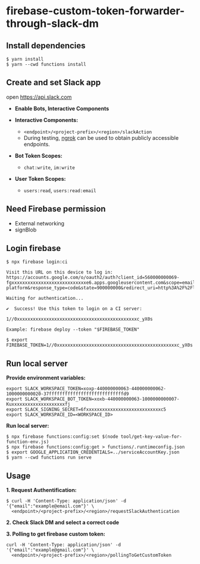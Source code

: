 # firebase-custom-token-forwarder-through-slack-dm

## Install dependencies

```
$ yarn install
$ yarn --cwd functions install
```

## Create and set Slack app

open https://api.slack.com

- **Enable Bots, Interactive Components**

- **Interactive Components:**
    - `<endpoint>/<project-prefix>/<region>/slackAction`
    - During testing, [ngrok](https://ngrok.com/) can be used to obtain publicly accessible endpoints.

- **Bot Token Scopes:**
    - `chat:write`, `im:write`

- **User Token Scopes:**
    - `users:read`, `users:read:email`

## Need Firebase permission
- External networking
- signBlob

## Login firebase

```shell
$ npx firebase login:ci

Visit this URL on this device to log in:
https://accounts.google.com/o/oauth2/auth?client_id=560000000069-fgxxxxxxxxxxxxxxxxxxxxxxxxxxxxe6.apps.googleusercontent.com&scope=email%20openid%20https%3A%2F%2Fwww.googleapis.com%2Fauth%2Fcloudplatformprojects.readonly%20https%3A%2F%2Fwww.googleapis.com%2Fauth%2Ffirebase%20https%3A%2F%2Fwww.googleapis.com%2Fauth%2Fcloud-platform&response_type=code&state=900000000&redirect_uri=http%3A%2F%2Flocalhost%3A9005

Waiting for authentication...

✔  Success! Use this token to login on a CI server:

1//0xxxxxxxxxxxxxxxxxxxxxxxxxxxxxxxxxxxxxxxxxxxxxc_yX0s

Example: firebase deploy --token "$FIREBASE_TOKEN"

$ export FIREBASE_TOKEN=1//0xxxxxxxxxxxxxxxxxxxxxxxxxxxxxxxxxxxxxxxxxxxxxc_yX0s 
```

## Run local server

**Provide environment variables:**
```
export SLACK_WORKSPACE_TOKEN=xoxp-440000000063-440000000062-1000000000020-37ffffffffffffffffffffffffffffd9
export SLACK_WORKSPACE_BOT_TOKEN=xoxb-440000000063-1000000000007-Kuxxxxxxxxxxxxxxxxxxxxfj
export SLACK_SIGNING_SECRET=6fxxxxxxxxxxxxxxxxxxxxxxxxxxxxc5
export SLACK_WORKSPACE_ID=<WORKSPACE_ID>
```

**Run local server:**
```shell
$ npx firebase functions:config:set $(node tool/get-key-value-for-function-env.js)
$ npx firebase functions:config:get > functions/.runtimeconfig.json
$ export GOOGLE_APPLICATION_CREDENTIALS=../serviceAccountKey.json
$ yarn --cwd functions run serve
```

## Usage

**1. Request Authentification:**
```
$ curl -H 'Content-Type: application/json' -d '{"email":"example@email.com"}' \
  <endpoint>/<project-prefix>/<region>/requestSlackAuthentication
```

**2. Check Slack DM and select a correct code**

**3. Polling to get firebase custom token:**
```
curl -H 'Content-Type: application/json' -d '{"email":"example@gmail.com"}' \
  <endpoint>/<project-prefix>/<region>/pollingToGetCustomToken
```
